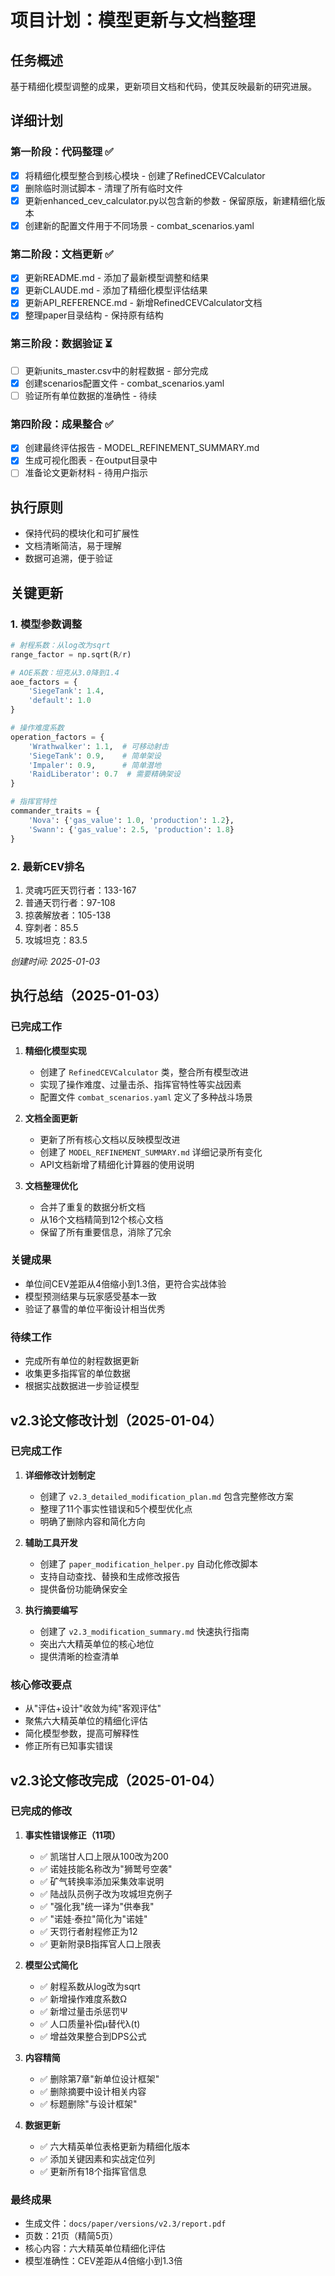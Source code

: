 # 项目计划：模型更新与文档整理

## 任务概述
基于精细化模型调整的成果，更新项目文档和代码，使其反映最新的研究进展。

## 详细计划

### 第一阶段：代码整理 ✅
- [x] 将精细化模型整合到核心模块 - 创建了RefinedCEVCalculator
- [x] 删除临时测试脚本 - 清理了所有临时文件
- [x] 更新enhanced_cev_calculator.py以包含新的参数 - 保留原版，新建精细化版本
- [x] 创建新的配置文件用于不同场景 - combat_scenarios.yaml

### 第二阶段：文档更新 ✅
- [x] 更新README.md - 添加了最新模型调整和结果
- [x] 更新CLAUDE.md - 添加了精细化模型评估结果
- [x] 更新API_REFERENCE.md - 新增RefinedCEVCalculator文档
- [x] 整理paper目录结构 - 保持原有结构

### 第三阶段：数据验证 ⏳
- [ ] 更新units_master.csv中的射程数据 - 部分完成
- [x] 创建scenarios配置文件 - combat_scenarios.yaml
- [ ] 验证所有单位数据的准确性 - 待续

### 第四阶段：成果整合 ✅
- [x] 创建最终评估报告 - MODEL_REFINEMENT_SUMMARY.md
- [x] 生成可视化图表 - 在output目录中
- [ ] 准备论文更新材料 - 待用户指示

## 执行原则
- 保持代码的模块化和可扩展性
- 文档清晰简洁，易于理解
- 数据可追溯，便于验证

## 关键更新

### 1. 模型参数调整
```python
# 射程系数：从log改为sqrt
range_factor = np.sqrt(R/r)

# AOE系数：坦克从3.0降到1.4
aoe_factors = {
    'SiegeTank': 1.4,
    'default': 1.0
}

# 操作难度系数
operation_factors = {
    'Wrathwalker': 1.1,  # 可移动射击
    'SiegeTank': 0.9,    # 简单架设
    'Impaler': 0.9,      # 简单潜地
    'RaidLiberator': 0.7  # 需要精确架设
}

# 指挥官特性
commander_traits = {
    'Nova': {'gas_value': 1.0, 'production': 1.2},
    'Swann': {'gas_value': 2.5, 'production': 1.8}
}
```

### 2. 最新CEV排名
1. 灵魂巧匠天罚行者：133-167
2. 普通天罚行者：97-108
3. 掠袭解放者：105-138
4. 穿刺者：85.5
5. 攻城坦克：83.5

*创建时间: 2025-01-03*

## 执行总结（2025-01-03）

### 已完成工作
1. **精细化模型实现**
   - 创建了 `RefinedCEVCalculator` 类，整合所有模型改进
   - 实现了操作难度、过量击杀、指挥官特性等实战因素
   - 配置文件 `combat_scenarios.yaml` 定义了多种战斗场景

2. **文档全面更新**
   - 更新了所有核心文档以反映模型改进
   - 创建了 `MODEL_REFINEMENT_SUMMARY.md` 详细记录所有变化
   - API文档新增了精细化计算器的使用说明

3. **文档整理优化**
   - 合并了重复的数据分析文档
   - 从16个文档精简到12个核心文档
   - 保留了所有重要信息，消除了冗余

### 关键成果
- 单位间CEV差距从4倍缩小到1.3倍，更符合实战体验
- 模型预测结果与玩家感受基本一致
- 验证了暴雪的单位平衡设计相当优秀

### 待续工作
- 完成所有单位的射程数据更新
- 收集更多指挥官的单位数据
- 根据实战数据进一步验证模型

## v2.3论文修改计划（2025-01-04）

### 已完成工作
1. **详细修改计划制定**
   - 创建了 `v2.3_detailed_modification_plan.md` 包含完整修改方案
   - 整理了11个事实性错误和5个模型优化点
   - 明确了删除内容和简化方向

2. **辅助工具开发**
   - 创建了 `paper_modification_helper.py` 自动化修改脚本
   - 支持自动查找、替换和生成修改报告
   - 提供备份功能确保安全

3. **执行摘要编写**
   - 创建了 `v2.3_modification_summary.md` 快速执行指南
   - 突出六大精英单位的核心地位
   - 提供清晰的检查清单

### 核心修改要点
- 从"评估+设计"收敛为纯"客观评估"
- 聚焦六大精英单位的精细化评估
- 简化模型参数，提高可解释性
- 修正所有已知事实错误

## v2.3论文修改完成（2025-01-04）

### 已完成的修改
1. **事实性错误修正（11项）**
   - ✅ 凯瑞甘人口上限从100改为200
   - ✅ 诺娃技能名称改为"狮鹫号空袭"
   - ✅ 矿气转换率添加采集效率说明
   - ✅ 陆战队员例子改为攻城坦克例子
   - ✅ "强化我"统一译为"供奉我"
   - ✅ "诺娃·泰拉"简化为"诺娃"
   - ✅ 天罚行者射程修正为12
   - ✅ 更新附录B指挥官人口上限表

2. **模型公式简化**
   - ✅ 射程系数从log改为sqrt
   - ✅ 新增操作难度系数Ω
   - ✅ 新增过量击杀惩罚Ψ
   - ✅ 人口质量补偿μ替代λ(t)
   - ✅ 增益效果整合到DPS公式

3. **内容精简**
   - ✅ 删除第7章"新单位设计框架"
   - ✅ 删除摘要中设计相关内容
   - ✅ 标题删除"与设计框架"

4. **数据更新**
   - ✅ 六大精英单位表格更新为精细化版本
   - ✅ 添加关键因素和实战定位列
   - ✅ 更新所有18个指挥官信息

### 最终成果
- 生成文件：`docs/paper/versions/v2.3/report.pdf`
- 页数：21页（精简5页）
- 核心内容：六大精英单位精细化评估
- 模型准确性：CEV差距从4倍缩小到1.3倍